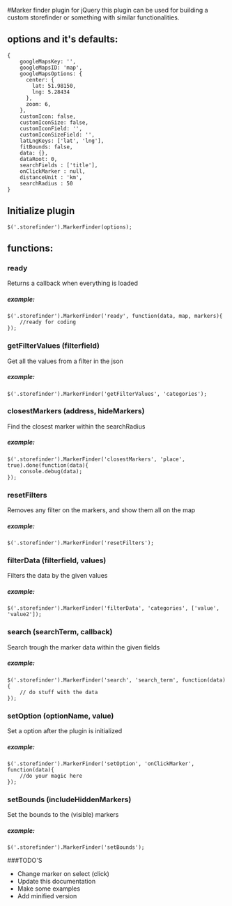 #Marker finder plugin for jQuery
this plugin can be used for building a custom storefinder or something with similar functionalities.

## options and it's defaults:

	{
	    googleMapsKey: '',
	    googleMapsID: 'map',
	    googleMapsOptions: {
	      center: {
	        lat: 51.98150,
	        lng: 5.28434
	      },
	      zoom: 6,
	    },
	    customIcon: false,
	    customIconSize: false,
	    customIconField: '',
	    customIconSizeField: '',
	    latLngKeys: ['lat', 'lng'],
	    fitBounds: false,
	    data: {},
	    dataRoot: 0,
	    searchFields : ['title'],
	    onClickMarker : null,
	    distanceUnit : 'km',
	    searchRadius : 50
	}

## Initialize plugin
    $('.storefinder').MarkerFinder(options);

## functions:

### ready
Returns a callback when everything is loaded

##### example:
    $('.storefinder').MarkerFinder('ready', function(data, map, markers){
        //ready for coding
    });

### getFilterValues (filterfield)
Get all the values from a filter in the json

##### example:
    $('.storefinder').MarkerFinder('getFilterValues', 'categories');

### closestMarkers (address, hideMarkers)
Find the closest marker within the searchRadius

##### example:
    $('.storefinder').MarkerFinder('closestMarkers', 'place', true).done(function(data){
        console.debug(data);
    });

### resetFilters
Removes any filter on the markers, and show them all on the map

##### example:
    $('.storefinder').MarkerFinder('resetFilters');

### filterData (filterfield, values)
Filters the data by the given values

##### example:
    $('.storefinder').MarkerFinder('filterData', 'categories', ['value', 'value2']);

### search (searchTerm, callback)
Search trough the marker data within the given fields

##### example:
    $('.storefinder').MarkerFinder('search', 'search_term', function(data){
        // do stuff with the data
    });

### setOption (optionName, value)
Set a option after the plugin is initialized

##### example:
    $('.storefinder').MarkerFinder('setOption', 'onClickMarker', function(data){
        //do your magic here
    });

### setBounds (includeHiddenMarkers)
Set the bounds to the (visible) markers

##### example:
    $('.storefinder').MarkerFinder('setBounds');


###TODO'S
* Change marker on select (click)
* Update this documentation
* Make some examples
* Add minified version
